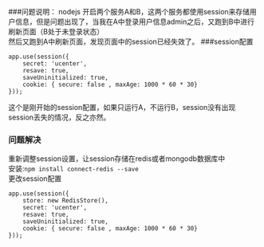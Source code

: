 ###问题说明：
nodejs 开启两个服务A和B，这两个服务都使用session来存储用户信息，但是问题出现了，当我在A中登录用户信息admin之后，又跑到B中进行刷新页面（B处于未登录状态）<br/>
然后又跑到A中刷新页面，发现页面中的session已经失效了。
###session配置
```
app.use(session({
    secret: 'ucenter',
    resave: true,
    saveUninitialized: true,
    cookie: { secure: false , maxAge: 1000 * 60 * 30}
}));
```
这个是刚开始的session配置，如果只运行A，不运行B，session没有出现session丢失的情况，反之亦然。
### 问题解决
重新调整session设置，让session存储在redis或者mongodb数据库中<br/>
安装:`npm install connect-redis --save` <br/>
更改session配置
```
app.use(session({
    store: new RedisStore(),
    secret: 'ucenter',
    resave: true,
    saveUninitialized: true,
    cookie: { secure: false , maxAge: 1000 * 60 * 30}
}));
```
